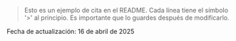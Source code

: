 > Esto es un ejemplo de cita en el README.
> Cada línea tiene el símbolo '>' al principio.
> Es importante que lo guardes después de modificarlo.

Fecha de actualización: 16 de abril de 2025
